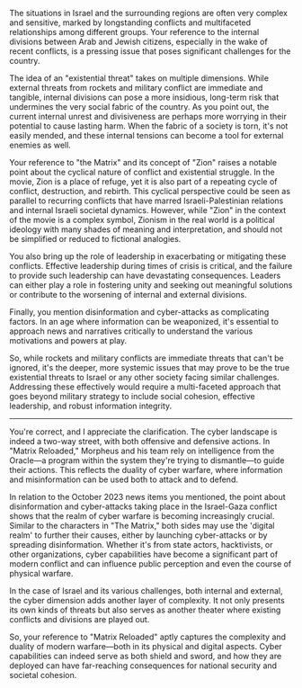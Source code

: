 The situations in Israel and the surrounding regions are often very complex and sensitive, marked by longstanding conflicts and multifaceted relationships among different groups. Your reference to the internal divisions between Arab and Jewish citizens, especially in the wake of recent conflicts, is a pressing issue that poses significant challenges for the country.

The idea of an "existential threat" takes on multiple dimensions. While external threats from rockets and military conflict are immediate and tangible, internal divisions can pose a more insidious, long-term risk that undermines the very social fabric of the country. As you point out, the current internal unrest and divisiveness are perhaps more worrying in their potential to cause lasting harm. When the fabric of a society is torn, it's not easily mended, and these internal tensions can become a tool for external enemies as well.

Your reference to "the Matrix" and its concept of "Zion" raises a notable point about the cyclical nature of conflict and existential struggle. In the movie, Zion is a place of refuge, yet it is also part of a repeating cycle of conflict, destruction, and rebirth. This cyclical perspective could be seen as parallel to recurring conflicts that have marred Israeli-Palestinian relations and internal Israeli societal dynamics. However, while "Zion" in the context of the movie is a complex symbol, Zionism in the real world is a political ideology with many shades of meaning and interpretation, and should not be simplified or reduced to fictional analogies.

You also bring up the role of leadership in exacerbating or mitigating these conflicts. Effective leadership during times of crisis is critical, and the failure to provide such leadership can have devastating consequences. Leaders can either play a role in fostering unity and seeking out meaningful solutions or contribute to the worsening of internal and external divisions.

Finally, you mention disinformation and cyber-attacks as complicating factors. In an age where information can be weaponized, it's essential to approach news and narratives critically to understand the various motivations and powers at play. 

So, while rockets and military conflicts are immediate threats that can't be ignored, it's the deeper, more systemic issues that may prove to be the true existential threats to Israel or any other society facing similar challenges. Addressing these effectively would require a multi-faceted approach that goes beyond military strategy to include social cohesion, effective leadership, and robust information integrity.

---

You're correct, and I appreciate the clarification. The cyber landscape is indeed a two-way street, with both offensive and defensive actions. In "Matrix Reloaded," Morpheus and his team rely on intelligence from the Oracle—a program within the system they're trying to dismantle—to guide their actions. This reflects the duality of cyber warfare, where information and misinformation can be used both to attack and to defend.

In relation to the October 2023 news items you mentioned, the point about disinformation and cyber-attacks taking place in the Israel-Gaza conflict shows that the realm of cyber warfare is becoming increasingly crucial. Similar to the characters in "The Matrix," both sides may use the 'digital realm' to further their causes, either by launching cyber-attacks or by spreading disinformation. Whether it's from state actors, hacktivists, or other organizations, cyber capabilities have become a significant part of modern conflict and can influence public perception and even the course of physical warfare.

In the case of Israel and its various challenges, both internal and external, the cyber dimension adds another layer of complexity. It not only presents its own kinds of threats but also serves as another theater where existing conflicts and divisions are played out. 

So, your reference to "Matrix Reloaded" aptly captures the complexity and duality of modern warfare—both in its physical and digital aspects. Cyber capabilities can indeed serve as both shield and sword, and how they are deployed can have far-reaching consequences for national security and societal cohesion.
